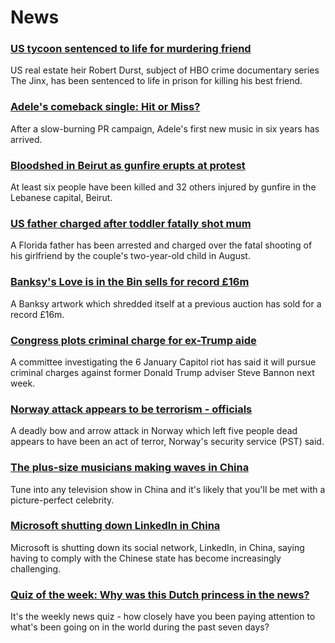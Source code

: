 # News
### [US tycoon sentenced to life for murdering friend](https://www.bbc.com/news/world-us-canada-58919749)
US real estate heir Robert Durst, subject of HBO crime documentary series The Jinx, has been sentenced to life in prison for killing his best friend.
### [Adele's comeback single: Hit or Miss?](https://www.bbc.com/news/entertainment-arts-58910034)
After a slow-burning PR campaign, Adele's first new music in six years has arrived.
### [Bloodshed in Beirut as gunfire erupts at protest](https://www.bbc.com/news/world-middle-east-58901611)
At least six people have been killed and 32 others injured by gunfire in the Lebanese capital, Beirut.
### [US father charged after toddler fatally shot mum](https://www.bbc.com/news/world-us-canada-58920322)
A Florida father has been arrested and charged over the fatal shooting of his girlfriend by the couple's two-year-old child in August.
### [Banksy's Love is in the Bin sells for record £16m](https://www.bbc.com/news/entertainment-arts-58908768)
A Banksy artwork which shredded itself at a previous auction has sold for a record £16m.
### [Congress plots criminal charge for ex-Trump aide](https://www.bbc.com/news/world-us-canada-58919751)
A committee investigating the 6 January Capitol riot has said it will pursue criminal charges against former Donald Trump adviser Steve Bannon next week. 
### [Norway attack appears to be terrorism - officials](https://www.bbc.com/news/world-europe-58910794)
A deadly bow and arrow attack in Norway which left five people dead appears to have been an act of terror, Norway's security service (PST) said. 
### [The plus-size musicians making waves in China](https://www.bbc.com/news/world-asia-china-58495677)
Tune into any television show in China and it's likely that you'll be met with a picture-perfect celebrity.
### [Microsoft shutting down LinkedIn in China](https://www.bbc.com/news/technology-58911297)
Microsoft is shutting down its social network, LinkedIn, in China, saying having to comply with the Chinese state has become increasingly challenging.
### [Quiz of the week: Why was this Dutch princess in the news?](https://www.bbc.com/news/world-58890241)
It's the weekly news quiz - how closely have you been paying attention to what's been going on in the world during the past seven days?
